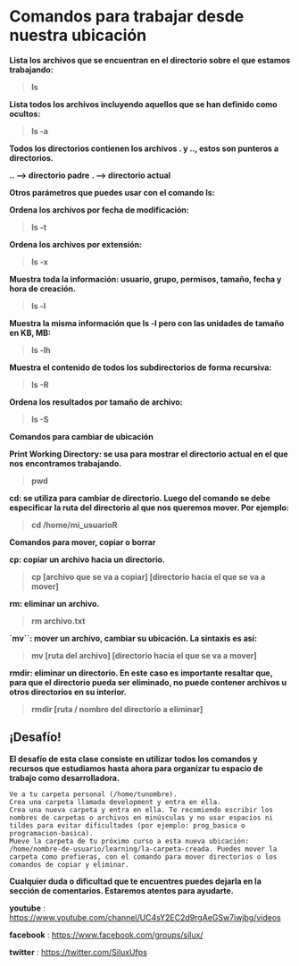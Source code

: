 # **Comandos para trabajar desde nuestra ubicación**

**Lista los archivos que se encuentran en el directorio sobre el que estamos trabajando:**

> **ls**

**Lista todos los archivos incluyendo aquellos que se han definido como ocultos:**

> **ls -a**

**Todos los directorios contienen los archivos . y .., estos son punteros a directorios.**

**.. --> directorio padre**
**. --> directorio actual**

**Otros parámetros que puedes usar con el comando ls:**

**Ordena los archivos por fecha de modificación:**

> **ls -t**

**Ordena los archivos por extensión:**

> **ls -x**

**Muestra toda la información: usuario, grupo, permisos, tamaño, fecha y hora de creación.**

> **ls -l**

**Muestra la misma información que ls -l pero con las unidades de tamaño en KB, MB:**

> **ls -lh**

**Muestra el contenido de todos los subdirectorios de forma recursiva:**

> **ls -R**

**Ordena los resultados por tamaño de archivo:**

> **ls -S**

**Comandos para cambiar de ubicación**

**Print Working Directory: se usa para mostrar el directorio actual en el que nos encontramos trabajando.**

> **pwd**

**cd: se utiliza para cambiar de directorio. Luego del comando se debe especificar la ruta del directorio al que nos queremos mover. Por ejemplo:**

> **cd /home/mi_usuarioR**

**Comandos para mover, copiar o borrar**

**cp: copiar un archivo hacia un directorio.**

> **cp [archivo que se va a copiar] [directorio hacia el que se va a mover]**

**rm: eliminar un archivo.**

> **rm archivo.txt**

**`mv``: mover un archivo, cambiar su ubicación. La sintaxis es así:**

>**mv [ruta del archivo] [directorio hacia el que se va a mover]**

**rmdir: eliminar un directorio. En este caso es importante resaltar que, para que el directorio pueda ser eliminado, no puede contener archivos u otros directorios en su interior.**

> **rmdir [ruta / nombre del directorio a eliminar]**

## **¡Desafío!**

**El desafío de esta clase consiste en utilizar todos los comandos y recursos que estudiamos hasta ahora para organizar tu espacio de trabajo como desarrolladora.**

    Ve a tu carpeta personal (/home/tunombre).
    Crea una carpeta llamada development y entra en ella.
    Crea una nueva carpeta y entra en ella. Te recomiendo escribir los nombres de carpetas o archivos en minúsculas y no usar espacios ni tildes para evitar dificultades (por ejemplo: prog_basica o programacion-basica).
    Mueve la carpeta de tu próximo curso a esta nueva ubicación: /home/nombre-de-usuario/learning/la-carpeta-creada. Puedes mover la carpeta como prefieras, con el comando para mover directorios o los comandos de copiar y eliminar.

**Cualquier duda o dificultad que te encuentres puedes dejarla en la sección de comentarios. Estaremos atentos para ayudarte.**

**youtube** : https://www.youtube.com/channel/UC4sY2EC2d9rgAeGSw7iwjbg/videos 

**facebook** : https://www.facebook.com/groups/silux/

**twitter** : https://twitter.com/SiluxUfps